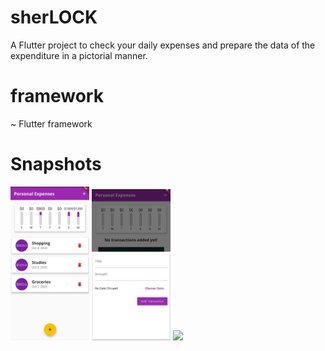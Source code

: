 # sherLOCK

A Flutter project to check your daily expenses and prepare the data of the expenditure in a pictorial manner.

# framework
~ Flutter framework

# Snapshots

<img src="assets/images/ss1.jpeg" width="25%"/>
<img src="assets/images/ss2.jpeg" width="25%"/>
<img src="assetsimages/ss3.jpeg" width="25%"/>
